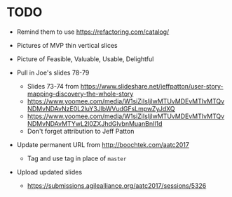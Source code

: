 TODO
====

* Remind them to use https://refactoring.com/catalog/

* Pictures of MVP thin vertical slices
* Picture of Feasible, Valuable, Usable, Delightful
* Pull in Joe's slides 78-79
    * Slides 73-74 from https://www.slideshare.net/jeffpatton/user-story-mapping-discovery-the-whole-story
    * https://www.yoomee.com/media/W1siZiIsIjIwMTUvMDEvMTIvMTQvNDMvNDAvNzE0L2luY3JlbWVudGFsLmpwZyJdXQ
    * https://www.yoomee.com/media/W1siZiIsIjIwMTUvMDEvMTIvMTQvNDMvNDAvMTYwL2l0ZXJhdGlvbnMuanBnIl1d
    * Don't forget attribution to Jeff Patton

* Update permanent URL from http://boochtek.com/aatc2017
    * Tag and use tag in place of `master`
* Upload updated slides
    * https://submissions.agilealliance.org/aatc2017/sessions/5326
